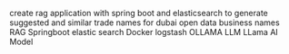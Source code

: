 create rag application with spring boot and elasticsearch to generate suggested and similar trade names for dubai open data business names
RAG Springboot elastic search Docker logstash OLLAMA LLM LLama AI Model
